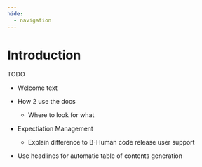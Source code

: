 ```yaml
---
hide:
  - navigation
---
```


# Introduction

TODO

- Welcome text
- How 2 use the docs
    - Where to look for what
- Expectiation Management
    - Explain difference to B-Human code release user support

- Use headlines for automatic table of contents generation
